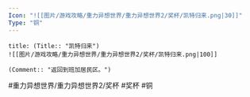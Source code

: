 ```yaml
---
Icon: "![[图片/游戏攻略/重力异想世界/重力异想世界2/奖杯/凯特归来.png|30]]"
Type: "铜"
---
```

```ad-common-bronze-trophy
title: (Title:: "凯特归来")
![[图片/游戏攻略/重力异想世界/重力异想世界2/奖杯/凯特归来.png|100]]

(Comment:: "返回到班加居民区。")
```

#重力异想世界/重力异想世界2/奖杯 #奖杯 #铜
